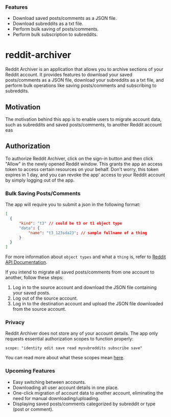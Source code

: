 ### Features

- Download saved posts/comments as a JSON file.
- Download subreddits as a txt file.
- Perform bulk saving of posts/comments.
- Perform bulk subscription to subreddits.

# reddit-archiver

Reddit Archiver is an application that allows you to archive sections of your Reddit account. It provides features to download your saved posts/comments as a JSON file, download your subreddits as a txt file, and perform bulk operations like saving posts/comments and subscribing to subreddits.

## Motivation
The motivation behind this app is to enable users to migrate account data, such as subreddits and saved posts/comments, to another Reddit account eas

## Authorization

To authorize Reddit Archiver, click on the sign-in button and then click "Allow" in the newly opened Reddit window. This grants the app an access token to access certain resources on your behalf. Don't worry, this token expires in 1 day, and you can revoke the app&apos; access to your Reddit account by simply logging out of the app.

### Bulk Saving Posts/Comments
The app will require you to submit a json in the following format: 
  ```json
[
	{
		"kind": "t3" // could be t3 or t1 object type
		"data": {
			"name": "t3_123sda23"; // sample fullname of a thing
		}
	}
]
```

For more information about `object types` and what a `thing` is, refer to <a href="https://www.reddit.com/dev/api/oauth/#fullnames">Reddit API Documentation</a>.

If you intend to migrate all saved posts/comments from one account to another, follow these steps:

1. Log in to the source account and download the JSON file containing your saved posts.
2. Log out of the source account.
3. Log in to the destination account and upload the JSON file downloaded from the source account.

### Privacy

Reddit Archiver does not store any of your account details. The app only requests essential authorization scopes to function properly:
	
	scope: "identity edit save read mysubreddits subscribe save"
	
You can read more about what these scopes mean <a href="https://www.reddit.com/dev/api/oauth/">here</a>.

### Upcoming Features
- Easy switching between accounts.
- Downloading all user account details in one place.
- One-click migration of account data to another account, eliminating the need for manual downloading/uploading.
- Displaying saved posts/comments categorized by subreddit or type (post or comment).

